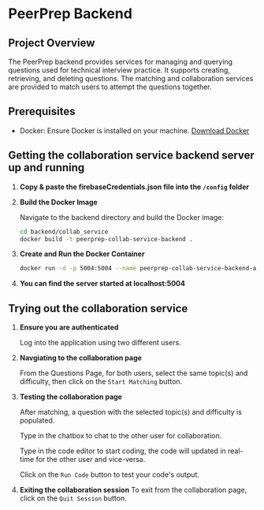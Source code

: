 # PeerPrep Backend

## Project Overview
The PeerPrep backend provides services for managing and querying questions used for technical interview practice. It supports creating, retrieving, and deleting questions. The matching and collaboration services are provided to match users to attempt the questions together.

## Prerequisites
- Docker: Ensure Docker is installed on your machine. [Download Docker](https://www.docker.com/products/docker-desktop)

## Getting the collaboration service backend server up and running

1. **Copy & paste the firebaseCredentials.json file into the `/config` folder**

2. **Build the Docker Image** 

   Navigate to the backend directory and build the Docker image:

   ```sh
   cd backend/collab_service
   docker build -t peerprep-collab-service-backend .
   ```

3. **Create and Run the Docker Container**
   
   ```sh
   docker run -d -p 5004:5004 --name peerprep-collab-service-backend-app peerprep-collab-service-backend
   ```

4. **You can find the server started at localhost:5004**

## Trying out the collaboration service
1. **Ensure you are authenticated**

   Log into the application using two different users.

2. **Navgiating to the collaboration page**

   From the Questions Page, for both users, select the same topic(s) and difficulty, then click on the `Start Matching` button.

3. **Testing the collaboration page**

   After matching, a question with the selected topic(s) and difficulty is populated.

   Type in the chatbox to chat to the other user for collaboration.

   Type in the code editor to start coding, the code will updated in real-time for the other user and vice-versa.

   Click on the `Run Code` button to test your code's output.
4. **Exiting the collaboration session**
   To exit from the collaboration page, click on the `Quit Session` button.
